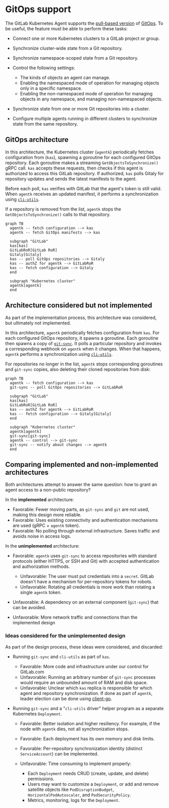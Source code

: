 # GitOps support

The GitLab Kubernetes Agent supports the
[pull-based version](https://www.gitops.tech/#pull-based-deployments) of
[GitOps](https://www.gitops.tech/). To be useful, the feature must be able to perform these tasks:

- Connect one or more Kubernetes clusters to a GitLab project or group.
- Synchronize cluster-wide state from a Git repository.
- Synchronize namespace-scoped state from a Git repository.
- Control the following settings:

  - The kinds of objects an agent can manage.
  - Enabling the namespaced mode of operation for managing objects only in a specific namespace.
  - Enabling the non-namespaced mode of operation for managing objects in any namespace, and
    managing non-namespaced objects.

- Synchronize state from one or more Git repositories into a cluster.
- Configure multiple agents running in different clusters to synchronize state
  from the same repository.

## GitOps architecture

In this architecture, the Kubernetes cluster (`agentk`) periodically fetches
configuration from (`kas`), spawning a goroutine for each configured GitOps
repository. Each goroutine makes a streaming `GetObjectsToSynchronize()` gRPC call.
`kas` accepts these requests, then checks if this agent is authorized to access
this GitLab repository. If authorized, `kas` polls Gitaly for repository updates
and sends the latest manifests to the agent.

Before each poll, `kas` verifies with GitLab that the agent's token is still valid.
When `agentk` receives an updated manifest, it performs a synchronization using
[`cli-utils`](https://github.com/kubernetes-sigs/cli-utils).

If a repository is removed from the list, `agentk` stops the `GetObjectsToSynchronize()`
calls to that repository.

```mermaid
graph TB
  agentk -- fetch configuration --> kas
  agentk -- fetch GitOps manifests --> kas

  subgraph "GitLab"
  kas[kas]
  GitLabRoR[GitLab RoR]
  Gitaly[Gitaly]
  kas -- poll GitOps repositories --> Gitaly
  kas -- authZ for agentk --> GitLabRoR
  kas -- fetch configuration --> Gitaly
  end

  subgraph "Kubernetes cluster"
  agentk[agentk]
  end
```

## Architecture considered but not implemented

As part of the implementation process, this architecture was considered, but ultimately
not implemented.

In this architecture, `agentk` periodically fetches configuration from `kas`. For each
configured GitOps repository, it spawns a goroutine. Each goroutine then spawns a
copy of [`git-sync`](https://github.com/kubernetes/git-sync). It polls a particular
repository and invokes a corresponding webhook on `agentk` when it changes. When that
happens, `agentk` performs a synchronization using
[`cli-utils`](https://github.com/kubernetes-sigs/cli-utils).

For repositories no longer in the list, `agentk` stops corresponding goroutines
and `git-sync` copies, also deleting their cloned repositories from disk:

```mermaid
graph TB
  agentk -- fetch configuration --> kas
  git-sync -- poll GitOps repositories --> GitLabRoR

  subgraph "GitLab"
  kas[kas]
  GitLabRoR[GitLab RoR]
  kas -- authZ for agentk --> GitLabRoR
  kas -- fetch configuration --> Gitaly[Gitaly]
  end

  subgraph "Kubernetes cluster"
  agentk[agentk]
  git-sync[git-sync]
  agentk -- control --> git-sync
  git-sync -- notify about changes --> agentk
  end
```

## Comparing implemented and non-implemented architectures

Both architectures attempt to answer the same question: how to grant an agent
access to a non-public repository?

In the **implemented** architecture:

- Favorable: Fewer moving parts, as `git-sync` and `git` are not used, making this
  design more reliable.
- Favorable: Uses existing connectivity and authentication mechanisms are used (gRPC + `agentk` token).
- Favorable: No polling through external infrastructure. Saves traffic and avoids
  noise in access logs.

In the **unimplemented** architecture:

- Favorable: `agentk` uses `git-sync` to access repositories with standard protocols
  (either HTTPS, or SSH and Git) with accepted authentication and authorization methods.

  - Unfavorable: The user must put credentials into a `secret`. GitLab doesn't have
    a mechanism for per-repository tokens for robots.
  - Unfavorable: Rotating all credentials is more work than rotating a single `agentk` token.

- Unfavorable: A dependency on an external component (`git-sync`) that can be avoided.
- Unfavorable: More network traffic and connections than the implemented design

### Ideas considered for the unimplemented design

As part of the design process, these ideas were considered, and discarded:

- Running `git-sync` and `cli-utils` as part of `kas`.

  - Favorable: More code and infrastructure under our control for GitLab.com
  - Unfavorable: Running an arbitrary number of `git-sync` processes would require
    an unbounded amount of RAM and disk space.
  - Unfavorable: Unclear which `kas` replica is responsible for which agent and
    repository synchronization. If done as part of `agentk`, leader election can be
    done using [client-go](https://pkg.go.dev/k8s.io/client-go/tools/leaderelection?tab=doc).

- Running `git-sync` and a "`cli-utils` driver" helper program as a separate
  Kubernetes `Deployment`.

  - Favorable: Better isolation and higher resiliency. For example, if the node
    with `agentk` dies, not all synchronization stops.
  - Favorable: Each deployment has its own memory and disk limits.
  - Favorable: Per-repository synchronization identity (distinct `ServiceAccount`)
    can be implemented.
  - Unfavorable: Time consuming to implement properly:

    - Each `Deployment` needs CRUD (create, update, and delete) permissions.
    - Users may want to customize a `Deployment`, or add and remove satellite objects
      like `PodDisruptionBudget`, `HorizontalPodAutoscaler`, and `PodSecurityPolicy`.
    - Metrics, monitoring, logs for the `Deployment`.
